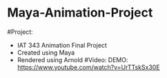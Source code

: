 # Maya-Animation-Project

#Project:
- IAT 343 Animation Final Project
- Created using Maya
- Rendered using Arnold
#Video:
DEMO: https://www.youtube.com/watch?v=UrTTskSx30E
